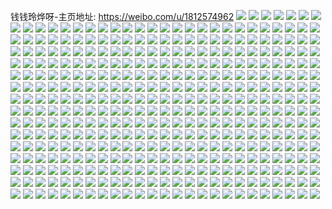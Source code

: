 钱钱玲烨呀-主页地址: https://weibo.com/u/1812574962 
![](https://wx4.sinaimg.cn/mw2000/6c09b2f2ly1h9ksmsoh6pj225v2vthdt.jpg) 
![](https://wx4.sinaimg.cn/mw2000/6c09b2f2ly1h9ksmr6edxj22c034p7wi.jpg) 
![](https://wx4.sinaimg.cn/mw2000/6c09b2f2ly1h9ksmyj5p7j23402c0x6q.jpg) 
![](https://wx4.sinaimg.cn/mw2000/6c09b2f2ly1h9ksmzdzmqj21371ga1b2.jpg) 
![](https://wx4.sinaimg.cn/mw2000/6c09b2f2ly1h9ksmzwohuj20wi17cn6u.jpg) 
![](https://wx4.sinaimg.cn/mw2000/6c09b2f2ly1h9ksn10dwdj21fm13mqfp.jpg) 
![](https://wx4.sinaimg.cn/mw2000/6c09b2f2ly1h9ksolzgktj22c0340kjl.jpg) 
![](https://wx4.sinaimg.cn/mw2000/6c09b2f2ly1h9hhqxy7ixj20u0140qef.jpg) 
![](https://wx4.sinaimg.cn/mw2000/6c09b2f2ly1h9hhqylslyj20u0140dsz.jpg) 
![](https://wx4.sinaimg.cn/mw2000/6c09b2f2ly1h9hhqz0t12j20u0140am3.jpg) 
![](https://wx4.sinaimg.cn/mw2000/6c09b2f2ly1h9hhqzg67pj20u0140169.jpg) 
![](https://wx4.sinaimg.cn/mw2000/6c09b2f2ly1h9hhqztblqj20u0140gxq.jpg) 
![](https://wx4.sinaimg.cn/mw2000/6c09b2f2ly1h9hhr06g3rj20u0140qgq.jpg) 
![](https://wx4.sinaimg.cn/mw2000/6c09b2f2ly1h9hhqxfxtvj20u0140tj2.jpg) 
![](https://wx4.sinaimg.cn/mw2000/6c09b2f2ly1h9hhr0wsvtj20u0140wo1.jpg) 
![](https://wx4.sinaimg.cn/mw2000/6c09b2f2ly1h5sm64p077j21pr1prqv5.jpg) 
![](https://wx4.sinaimg.cn/mw2000/6c09b2f2ly1h5sm6puby7j223q2sz7wi.jpg) 
![](https://wx4.sinaimg.cn/mw2000/6c09b2f2ly1h5sm6rkpzzj220z2v2kjm.jpg) 
![](https://wx4.sinaimg.cn/mw2000/6c09b2f2ly1h5sm6slbr2j21y62lfhdu.jpg) 
![](https://wx4.sinaimg.cn/mw2000/6c09b2f2ly1h5sm640ezqj21fx1x84qp.jpg) 
![](https://wx4.sinaimg.cn/mw2000/6c09b2f2ly1h5sm6t952gj22481l6u0x.jpg) 
![](https://wx4.sinaimg.cn/mw2000/6c09b2f2ly1h5sm6vv6yij226r2x0u0y.jpg) 
![](https://wx4.sinaimg.cn/mw2000/6c09b2f2ly1h5sm6wn5ukj227f27fqv5.jpg) 
![](https://wx4.sinaimg.cn/mw2000/6c09b2f2ly1h5sm6uq86xj22c0340u0y.jpg) 
![](https://wx4.sinaimg.cn/mw2000/6c09b2f2ly1h5sm6zvv0ij22c03401kz.jpg) 
![](https://wx4.sinaimg.cn/mw2000/6c09b2f2ly1h5sm71yftoj21sa2i0kjm.jpg) 
![](https://wx4.sinaimg.cn/mw2000/6c09b2f2ly1h5sm6yk8jwj223d2shkjm.jpg) 
![](https://wx4.sinaimg.cn/mw2000/6c09b2f2ly1gyhk9utzjej21yz2j5npd.jpg) 
![](https://wx4.sinaimg.cn/mw2000/6c09b2f2ly1gyhk9tyys8j22c0340npe.jpg) 
![](https://wx4.sinaimg.cn/mw2000/6c09b2f2ly1gyhk9w6a3zj23402c0qv6.jpg) 
![](https://wx4.sinaimg.cn/mw2000/6c09b2f2ly1gyhk9wzuuij22c02c07wh.jpg) 
![](https://wx4.sinaimg.cn/mw2000/6c09b2f2ly1gyhka0y4ixj22c02c0u0y.jpg) 
![](https://wx4.sinaimg.cn/mw2000/6c09b2f2ly1gw37hjmxroj21rk2gz1ky.jpg) 
![](https://wx4.sinaimg.cn/mw2000/6c09b2f2ly1gw37hvak5sj22c03407wj.jpg) 
![](https://wx4.sinaimg.cn/mw2000/6c09b2f2ly1gw37i0i8moj20hb0n3dkv.jpg) 
![](https://wx4.sinaimg.cn/mw2000/6c09b2f2ly1gw37hnlj06j233z22oe82.jpg) 
![](https://wx4.sinaimg.cn/mw2000/6c09b2f2ly1gw37hfnc4dj234022oqv5.jpg) 
![](https://wx4.sinaimg.cn/mw2000/6c09b2f2ly1gw37hr0jk8j233z22ob2a.jpg) 
![](https://wx4.sinaimg.cn/mw2000/001YFny2ly1gvkq25j34gj60xc230b2902.jpg) 
![](https://wx4.sinaimg.cn/mw2000/001YFny2ly1gvkq26cek3j60xc21u1k602.jpg) 
![](https://wx4.sinaimg.cn/mw2000/001YFny2ly1gvkq24pr2tj60xc1vb46o02.jpg) 
![](https://wx4.sinaimg.cn/mw2000/001YFny2ly1gvkq2gff0oj61r02c0u0x02.jpg) 
![](https://wx4.sinaimg.cn/mw2000/001YFny2ly1gvkq2f5obfj61xl2kvu0y02.jpg) 
![](https://wx4.sinaimg.cn/mw2000/001YFny2ly1gvkq2ku3drj61mk2624qq02.jpg) 
![](https://wx4.sinaimg.cn/mw2000/001YFny2ly1gupavq19jsj62842ytx6p02.jpg) 
![](https://wx4.sinaimg.cn/mw2000/001YFny2ly1gupawd8yunj62c0340b2902.jpg) 
![](https://wx4.sinaimg.cn/mw2000/001YFny2ly1gupavzopqyj61y42lhhdt02.jpg) 
![](https://wx4.sinaimg.cn/mw2000/001YFny2ly1gupb0f4iyjj60rs13c18e02.jpg) 
![](https://wx4.sinaimg.cn/mw2000/001YFny2ly1gupb1ag85pj63402c0hdw02.jpg) 
![](https://wx4.sinaimg.cn/mw2000/001YFny2ly1gupb1fh66cj62c0340qv802.jpg) 
![](https://wx4.sinaimg.cn/mw2000/001YFny2ly1gupax87oxmj62ou20mhdu02.jpg) 
![](https://wx4.sinaimg.cn/mw2000/001YFny2ly1gupay6arfxj62c0340kjn02.jpg) 
![](https://wx4.sinaimg.cn/mw2000/001YFny2ly1gupayeuh8rj62c02c0kjl02.jpg) 
![](https://wx4.sinaimg.cn/mw2000/001YFny2ly1gupayr2dsgj62c0340u0x02.jpg) 
![](https://wx4.sinaimg.cn/mw2000/001YFny2ly1gupayzay2mj62c03401ky02.jpg) 
![](https://wx4.sinaimg.cn/mw2000/001YFny2ly1gupb0a6qtcj62c0340b2e02.jpg) 
![](https://wx4.sinaimg.cn/mw2000/001YFny2ly1gupb1mr7b3j62c0340u0y02.jpg) 
![](https://wx4.sinaimg.cn/mw2000/001YFny2ly1gupb1rdvv4j63402c04qq02.jpg) 
![](https://wx4.sinaimg.cn/mw2000/001YFny2ly1gupb1tiyg9j63402c01kx02.jpg) 
![](https://wx4.sinaimg.cn/mw2000/6c09b2f2ly1gqugip9iddj223g23fkjm.jpg) 
![](https://wx4.sinaimg.cn/mw2000/6c09b2f2ly1gqugisfgydj23402c0u0y.jpg) 
![](https://wx4.sinaimg.cn/mw2000/6c09b2f2ly1gqugixaslhj23402c01l2.jpg) 
![](https://wx4.sinaimg.cn/mw2000/6c09b2f2ly1gq312tiwyzj21o02807wi.jpg) 
![](https://wx4.sinaimg.cn/mw2000/6c09b2f2ly1gq3138bo66j22tn1vxaek.jpg) 
![](https://wx4.sinaimg.cn/mw2000/6c09b2f2ly1gq3139uu75j226d26d1kx.jpg) 
![](https://wx4.sinaimg.cn/mw2000/6c09b2f2ly1gpnuka717sj21900u0n5h.jpg) 
![](https://wx4.sinaimg.cn/mw2000/6c09b2f2ly1gp94zurr6qj21400u015w.jpg) 
![](https://wx4.sinaimg.cn/mw2000/6c09b2f2ly1gp950jeeerj20u0140aqu.jpg) 
![](https://wx4.sinaimg.cn/mw2000/6c09b2f2ly1gp94zv22vcj21400u0ala.jpg) 
![](https://wx4.sinaimg.cn/mw2000/6c09b2f2ly1gp94zwdcnzj21400u07ko.jpg) 
![](https://wx4.sinaimg.cn/mw2000/6c09b2f2ly1gp94zwpw96j21400u0ts1.jpg) 
![](https://wx4.sinaimg.cn/mw2000/6c09b2f2ly1gp94zx1cjuj20u0140alw.jpg) 
![](https://wx4.sinaimg.cn/mw2000/6c09b2f2ly1gp94zxkg8gj21400u0qen.jpg) 
![](https://wx4.sinaimg.cn/mw2000/6c09b2f2ly1gp94zxu89tj21400u0aiv.jpg) 
![](https://wx4.sinaimg.cn/mw2000/6c09b2f2ly1gp94zvwfg2j210d0u0n56.jpg) 
![](https://wx4.sinaimg.cn/mw2000/6c09b2f2ly1gp94zy57evj20u0140qdb.jpg) 
![](https://wx4.sinaimg.cn/mw2000/6c09b2f2ly1gp94zvhje3j21400u0aid.jpg) 
![](https://wx4.sinaimg.cn/mw2000/6c09b2f2ly1gp94zyf6ovj20u00u0ahm.jpg) 
![](https://wx4.sinaimg.cn/mw2000/6c09b2f2ly1gp952e7divj20u00u0102.jpg) 
![](https://wx4.sinaimg.cn/mw2000/6c09b2f2ly1gp94zuhshqj20u00u07jk.jpg) 
![](https://wx4.sinaimg.cn/mw2000/6c09b2f2ly1gp958lwv6ej20u014078a.jpg) 
![](https://wx4.sinaimg.cn/mw2000/6c09b2f2ly1gp6b5ck1f0j20rp16oq7n.jpg) 
![](https://wx4.sinaimg.cn/mw2000/6c09b2f2ly1gp3zr2f4amj21kw16ogqx.jpg) 
![](https://wx4.sinaimg.cn/mw2000/6c09b2f2ly1gp32wvpqwjj216o16omyx.jpg) 
![](https://wx4.sinaimg.cn/mw2000/6c09b2f2ly1gp1ot8e6fpj23402c04qq.jpg) 
![](https://wx4.sinaimg.cn/mw2000/6c09b2f2ly1gp1ot5hgufj23402c0qv6.jpg) 
![](https://wx4.sinaimg.cn/mw2000/6c09b2f2ly1gotvyvk03nj22c02c0qr4.jpg) 
![](https://wx4.sinaimg.cn/mw2000/6c09b2f2ly1gocq7h78mcj22c03407wj.jpg) 
![](https://wx4.sinaimg.cn/mw2000/6c09b2f2ly1go3m9h6encj22c03401kz.jpg) 
![](https://wx4.sinaimg.cn/mw2000/6c09b2f2ly1gnp5i71hjkj20pv0ezn1p.jpg) 
![](https://wx4.sinaimg.cn/mw2000/6c09b2f2ly1gnp5il8jncj228v28vnpd.jpg) 
![](https://wx4.sinaimg.cn/mw2000/6c09b2f2ly1gnp5i6rxvqj20um0u00x8.jpg) 
![](https://wx4.sinaimg.cn/mw2000/6c09b2f2ly1gnp5if1j9fj20wa0o642x.jpg) 
![](https://wx4.sinaimg.cn/mw2000/6c09b2f2ly1gnp5imsv39j22in1srwu1.jpg) 
![](https://wx4.sinaimg.cn/mw2000/6c09b2f2ly1gnp5iivsilj22c02c07wi.jpg) 
![](https://wx4.sinaimg.cn/mw2000/6c09b2f2ly1gnp5i9kgcej23402c01kz.jpg) 
![](https://wx4.sinaimg.cn/mw2000/6c09b2f2ly1gnp5ig98tyj22132137wh.jpg) 
![](https://wx4.sinaimg.cn/mw2000/6c09b2f2ly1gnp5iek8rwj23402c0kjm.jpg) 
![](https://wx4.sinaimg.cn/mw2000/6c09b2f2ly1gnp5ioztoxj23402c0kb3.jpg) 
![](https://wx4.sinaimg.cn/mw2000/6c09b2f2ly1gnp5iche9wj22c0340e81.jpg) 
![](https://wx4.sinaimg.cn/mw2000/6c09b2f2ly1gnp5kevcbij22c0340x6p.jpg) 
![](https://wx4.sinaimg.cn/mw2000/6c09b2f2ly1gnifwexhx0j221a2184qq.jpg) 
![](https://wx4.sinaimg.cn/mw2000/6c09b2f2ly1gnft54dpn5j21kw11xqv7.jpg) 
![](https://wx4.sinaimg.cn/mw2000/6c09b2f2ly1gn82g7t83cj21lg238kjl.jpg) 
![](https://wx4.sinaimg.cn/mw2000/6c09b2f2ly1gmoupbj1k5j20u00gvjsw.jpg) 
![](https://wx4.sinaimg.cn/mw2000/6c09b2f2ly1gmouocbce7j21o0280e81.jpg) 
![](https://wx4.sinaimg.cn/mw2000/6c09b2f2ly1gmoumm7yy4j21ei0y4k8n.jpg) 
![](https://wx4.sinaimg.cn/mw2000/6c09b2f2ly1gmouml24oaj21ei0y4neh.jpg) 
![](https://wx4.sinaimg.cn/mw2000/6c09b2f2ly1gmlbc7we9oj21ei0y4kbl.jpg) 
![](https://wx4.sinaimg.cn/mw2000/6c09b2f2ly1gmbfgtw8hfj22c0340hdu.jpg) 
![](https://wx4.sinaimg.cn/mw2000/6c09b2f2ly1gmbfqfg8ovj23402c01kx.jpg) 
![](https://wx4.sinaimg.cn/mw2000/6c09b2f2ly1gmbfojw7loj2214214b2a.jpg) 
![](https://wx4.sinaimg.cn/mw2000/6c09b2f2ly1gmbfgice6wj22jx2bz4qr.jpg) 
![](https://wx4.sinaimg.cn/mw2000/6c09b2f2ly1gmbfgfgkiaj20wi0witd5.jpg) 
![](https://wx4.sinaimg.cn/mw2000/6c09b2f2ly1gmbfgjui1yj21px20qhdt.jpg) 
![](https://wx4.sinaimg.cn/mw2000/6c09b2f2ly1gmbfv78cjfj224f24f4o7.jpg) 
![](https://wx4.sinaimg.cn/mw2000/6c09b2f2ly1gmbfqb0dbyj23402c04hi.jpg) 
![](https://wx4.sinaimg.cn/mw2000/6c09b2f2ly1gmbfv5ebuwj22c02c0e81.jpg) 
![](https://wx4.sinaimg.cn/mw2000/6c09b2f2ly1gmbfgoaqfvj22c02c04qp.jpg) 
![](https://wx4.sinaimg.cn/mw2000/6c09b2f2ly1gmbfqdgn0dj22c02c0e81.jpg) 
![](https://wx4.sinaimg.cn/mw2000/6c09b2f2ly1gmbfv9zc5gj22c02c04qq.jpg) 
![](https://wx4.sinaimg.cn/mw2000/6c09b2f2ly1gmbfq9uvb3j21pw1pw7wh.jpg) 
![](https://wx4.sinaimg.cn/mw2000/6c09b2f2ly1gmbfgvilb9j20wh1qbdwh.jpg) 
![](https://wx4.sinaimg.cn/mw2000/6c09b2f2ly1gmbfgrgpaxj22c02c0b29.jpg) 
![](https://wx4.sinaimg.cn/mw2000/6c09b2f2ly1gm160eixtzj21lz25b4m1.jpg) 
![](https://wx4.sinaimg.cn/mw2000/6c09b2f2ly1gm1609vy1oj22mf1yrnpd.jpg) 
![](https://wx4.sinaimg.cn/mw2000/6c09b2f2ly1gm160goqo0j21sc1sch5f.jpg) 
![](https://wx4.sinaimg.cn/mw2000/6c09b2f2ly1gm15zszdmrj22c02c0kgy.jpg) 
![](https://wx4.sinaimg.cn/mw2000/6c09b2f2ly1glhncwoinuj20qo0xcaef.jpg) 
![](https://wx4.sinaimg.cn/mw2000/6c09b2f2ly1glhncvscwyj20ry0ryafx.jpg) 
![](https://wx4.sinaimg.cn/mw2000/6c09b2f2ly1glhculjyrkj21kw16ote2.jpg) 
![](https://wx4.sinaimg.cn/mw2000/6c09b2f2ly1glgq4woqhpj20wi1ycqv5.jpg) 
![](https://wx4.sinaimg.cn/mw2000/6c09b2f2ly1glfji29snzj22c0340e85.jpg) 
![](https://wx4.sinaimg.cn/mw2000/6c09b2f2ly1gjiysgcipoj21v82hmnpe.jpg) 
![](https://wx4.sinaimg.cn/mw2000/6c09b2f2ly1gjiysd05ccj23402c0qom.jpg) 
![](https://wx4.sinaimg.cn/mw2000/6c09b2f2ly1gjiysnu4g9j23402c0npd.jpg) 
![](https://wx4.sinaimg.cn/mw2000/6c09b2f2ly1gjiyvys30qj22nt2c0e83.jpg) 
![](https://wx4.sinaimg.cn/mw2000/6c09b2f2ly1gjiywsbc8vj22c0340u10.jpg) 
![](https://wx4.sinaimg.cn/mw2000/6c09b2f2ly1gjiyw1s76ej22c0340npd.jpg) 
![](https://wx4.sinaimg.cn/mw2000/6c09b2f2ly1gjiyw3zo82j22c02c0du1.jpg) 
![](https://wx4.sinaimg.cn/mw2000/6c09b2f2ly1gjiyxb23omj23402c0b29.jpg) 
![](https://wx4.sinaimg.cn/mw2000/6c09b2f2ly1gjiyycbpr1j22c03401js.jpg) 
![](https://wx4.sinaimg.cn/mw2000/6c09b2f2ly1gjiz0t5pm8j22c0340kjn.jpg) 
![](https://wx4.sinaimg.cn/mw2000/6c09b2f2ly1gjiz0xpf1gj22c0340npe.jpg) 
![](https://wx4.sinaimg.cn/mw2000/6c09b2f2ly1gjiz10jx4tj22c02c0e82.jpg) 
![](https://wx4.sinaimg.cn/mw2000/6c09b2f2ly1gjiz13wfvfj22c02c0u0y.jpg) 
![](https://wx4.sinaimg.cn/mw2000/6c09b2f2ly1gjiz16tj0oj22c02c07wi.jpg) 
![](https://wx4.sinaimg.cn/mw2000/6c09b2f2ly1gjiz0os0mhj22c02c07wi.jpg) 
![](https://wx4.sinaimg.cn/mw2000/6c09b2f2ly1gjiz2lcf75j22c02c0x6q.jpg) 
![](https://wx4.sinaimg.cn/mw2000/6c09b2f2ly1gjiz2pv87bj22c02c0h11.jpg) 
![](https://wx4.sinaimg.cn/mw2000/6c09b2f2ly1gjiz2n6xruj23402c07wh.jpg) 
![](https://wx4.sinaimg.cn/mw2000/6c09b2f2ly1gjdp5mzpg3j21sg1sgkjl.jpg) 
![](https://wx4.sinaimg.cn/mw2000/6c09b2f2ly1gj9kfjqhstj215n1qg1kx.jpg) 
![](https://wx4.sinaimg.cn/mw2000/6c09b2f2ly1gj7zp32kd8j20rs2bc1kx.jpg) 
![](https://wx4.sinaimg.cn/mw2000/6c09b2f2ly1gib86n0mehj21sg2dskjl.jpg) 
![](https://wx4.sinaimg.cn/mw2000/6c09b2f2ly1gi8iv4l6noj21w02iox6p.jpg) 
![](https://wx4.sinaimg.cn/mw2000/6c09b2f2ly1gi7b7mld1vj20u0190wsw.jpg) 
![](https://wx4.sinaimg.cn/mw2000/6c09b2f2ly1gi7b7mwt2tj20u0190k1v.jpg) 
![](https://wx4.sinaimg.cn/mw2000/6c09b2f2ly1gi7b7n4l84j20u019013e.jpg) 
![](https://wx4.sinaimg.cn/mw2000/6c09b2f2ly1gi7b7o5wvaj20u0191h8d.jpg) 
![](https://wx4.sinaimg.cn/mw2000/6c09b2f2ly1gi386lvs7jj218g1uo4qr.jpg) 
![](https://wx4.sinaimg.cn/mw2000/6c09b2f2ly1ghnthnj1nbj224y2ulkjm.jpg) 
![](https://wx4.sinaimg.cn/mw2000/6c09b2f2ly1ghnti23ymgj24802tckjl.jpg) 
![](https://wx4.sinaimg.cn/mw2000/6c09b2f2ly1ghnthyp2mpj22tc480kjo.jpg) 
![](https://wx4.sinaimg.cn/mw2000/6c09b2f2ly1ghnthrtb3gj22c02c0qv6.jpg) 
![](https://wx4.sinaimg.cn/mw2000/6c09b2f2ly1ghntiaur30j22c02c0e82.jpg) 
![](https://wx4.sinaimg.cn/mw2000/6c09b2f2ly1ghnti6gtnsj22c02c01kz.jpg) 
![](https://wx4.sinaimg.cn/mw2000/6c09b2f2ly1ghb3qujg4uj22c02c0kjm.jpg) 
![](https://wx4.sinaimg.cn/mw2000/6c09b2f2ly1ghb3qxs6tvj22c02c07wj.jpg) 
![](https://wx4.sinaimg.cn/mw2000/6c09b2f2ly1ghb3qrnoq4j21o01o0x27.jpg) 
![](https://wx4.sinaimg.cn/mw2000/6c09b2f2gy1gh2uj3uumvj20u0140q7k.jpg) 
![](https://wx4.sinaimg.cn/mw2000/6c09b2f2gy1gh2uj48w71j20u00u0jwc.jpg) 
![](https://wx4.sinaimg.cn/mw2000/6c09b2f2gy1gh2uj4ptchj20u0140djo.jpg) 
![](https://wx4.sinaimg.cn/mw2000/6c09b2f2gy1gh2uj577fvj20u00u013b.jpg) 
![](https://wx4.sinaimg.cn/mw2000/6c09b2f2gy1gh2uj3hjjbj20u00u077l.jpg) 
![](https://wx4.sinaimg.cn/mw2000/6c09b2f2gy1gh2uj5oa7tj20u00u0al0.jpg) 
![](https://wx4.sinaimg.cn/mw2000/6c09b2f2ly1ggaaw7fkrdj21o0280b29.jpg) 
![](https://wx4.sinaimg.cn/mw2000/6c09b2f2ly1ggaaw8ry9fj22ds1sgtpb.jpg) 
![](https://wx4.sinaimg.cn/mw2000/6c09b2f2ly1ggaawfgubgj21z52rlx6p.jpg) 
![](https://wx4.sinaimg.cn/mw2000/6c09b2f2ly1gg9totj4kgj22c02c0qv5.jpg) 
![](https://wx4.sinaimg.cn/mw2000/6c09b2f2ly1gg8finn3b9j20u00u04d2.jpg) 
![](https://wx4.sinaimg.cn/mw2000/6c09b2f2ly1gg8fiorfq2j20u00u07i5.jpg) 
![](https://wx4.sinaimg.cn/mw2000/6c09b2f2ly1gg8fip8h44j20u00u0dod.jpg) 
![](https://wx4.sinaimg.cn/mw2000/6c09b2f2ly1gg3vnm8q6sj23402c0npf.jpg) 
![](https://wx4.sinaimg.cn/mw2000/6c09b2f2ly1gfu2xjle87j20u01407hx.jpg) 
![](https://wx4.sinaimg.cn/mw2000/6c09b2f2ly1gfu2yi9h5kj20u01407du.jpg) 
![](https://wx4.sinaimg.cn/mw2000/6c09b2f2ly1gfu2yhfinzj20u0140n6z.jpg) 
![](https://wx4.sinaimg.cn/mw2000/6c09b2f2ly1gfu2xha0c0j20u0140dxi.jpg) 
![](https://wx4.sinaimg.cn/mw2000/6c09b2f2ly1gfu2xil2poj20u01407dt.jpg) 
![](https://wx4.sinaimg.cn/mw2000/6c09b2f2ly1gfu2xj6ietj21400u0187.jpg) 
![](https://wx4.sinaimg.cn/mw2000/6c09b2f2ly1gfu322t3coj20u01407cy.jpg) 
![](https://wx4.sinaimg.cn/mw2000/6c09b2f2ly1gfu3234sqtj21400u0dxg.jpg) 
![](https://wx4.sinaimg.cn/mw2000/6c09b2f2ly1gfu323hleyj20u0140wpq.jpg) 
![](https://wx4.sinaimg.cn/mw2000/6c09b2f2ly1gfu332zmjjj20u0140k26.jpg) 
![](https://wx4.sinaimg.cn/mw2000/6c09b2f2ly1gfu332ly8xj20u01407h5.jpg) 
![](https://wx4.sinaimg.cn/mw2000/6c09b2f2ly1gfu333i2sdj20u0140air.jpg) 
![](https://wx4.sinaimg.cn/mw2000/6c09b2f2ly1gfu35bfpy6j20u0140107.jpg) 
![](https://wx4.sinaimg.cn/mw2000/6c09b2f2ly1gfu35bvqpyj20u0142dn8.jpg) 
![](https://wx4.sinaimg.cn/mw2000/6c09b2f2ly1gfu35cazplj20u0140gst.jpg) 
![](https://wx4.sinaimg.cn/mw2000/6c09b2f2ly1gfu37i84n0j20u0140apx.jpg) 
![](https://wx4.sinaimg.cn/mw2000/6c09b2f2ly1gfu37gzz94j20u0140116.jpg) 
![](https://wx4.sinaimg.cn/mw2000/6c09b2f2ly1gfu37ivm06j20u014046u.jpg) 
![](https://wx4.sinaimg.cn/mw2000/6c09b2f2gy1gfryd9zmqdj22c0340u0y.jpg) 
![](https://wx4.sinaimg.cn/mw2000/6c09b2f2gy1gfrydnqf1ij22c0340e83.jpg) 
![](https://wx4.sinaimg.cn/mw2000/6c09b2f2gy1gfrycvsv5bj23402c04qr.jpg) 
![](https://wx4.sinaimg.cn/mw2000/6c09b2f2gy1gfryduqi1yj23402c0kjm.jpg) 
![](https://wx4.sinaimg.cn/mw2000/6c09b2f2gy1gfryejq74kj22c0340x6t.jpg) 
![](https://wx4.sinaimg.cn/mw2000/6c09b2f2gy1gfrye3uajij23402c01kz.jpg) 
![](https://wx4.sinaimg.cn/mw2000/6c09b2f2gy1gfk7p99sxyj21o01o0kjl.jpg) 
![](https://wx4.sinaimg.cn/mw2000/6c09b2f2gy1gfk7pejq61j22c0340kjl.jpg) 
![](https://wx4.sinaimg.cn/mw2000/6c09b2f2ly1gf7p38jwafj20tu0tu4qp.jpg) 
![](https://wx4.sinaimg.cn/mw2000/6c09b2f2ly1gf0cb8mt6ij21y62lke81.jpg) 
![](https://wx4.sinaimg.cn/mw2000/6c09b2f2ly1gf0cbb8snrj21x12k11ky.jpg) 
![](https://wx4.sinaimg.cn/mw2000/6c09b2f2ly1gewek5bzc2j20u00u0161.jpg) 
![](https://wx4.sinaimg.cn/mw2000/6c09b2f2ly1gewek4xt2tj20u00u0wj6.jpg) 
![](https://wx4.sinaimg.cn/mw2000/6c09b2f2ly1geoamt2g5cj20rs15oqbe.jpg) 
![](https://wx4.sinaimg.cn/mw2000/6c09b2f2ly1geoaqrw75dj20rs1cmqos.jpg) 
![](https://wx4.sinaimg.cn/mw2000/6c09b2f2ly1geoamrsr70j20rs15owx7.jpg) 
![](https://wx4.sinaimg.cn/mw2000/6c09b2f2ly1geoamu5vyfj20u0140tfq.jpg) 
![](https://wx4.sinaimg.cn/mw2000/6c09b2f2ly1geoamuqwfhj20u01407c3.jpg) 
![](https://wx4.sinaimg.cn/mw2000/6c09b2f2ly1geoamvd3qnj20u0140jxk.jpg) 
![](https://wx4.sinaimg.cn/mw2000/6c09b2f2ly1gekrn8ziy6j20u00u0484.jpg) 
![](https://wx4.sinaimg.cn/mw2000/6c09b2f2ly1ge6g7w869dj20u00u0tlx.jpg) 
![](https://wx4.sinaimg.cn/mw2000/6c09b2f2ly1ge6g7wx438j20u0140dsr.jpg) 
![](https://wx4.sinaimg.cn/mw2000/6c09b2f2ly1gdkerc0wbdj21o0280npd.jpg) 
![](https://wx4.sinaimg.cn/mw2000/6c09b2f2ly1gdkerde7a1j20u00msdkg.jpg) 
![](https://wx4.sinaimg.cn/mw2000/6c09b2f2ly1gcb8aiwq8sj21o02807q6.jpg) 
![](https://wx4.sinaimg.cn/mw2000/6c09b2f2ly1gbsek8qlotj23402c0h61.jpg) 
![](https://wx4.sinaimg.cn/mw2000/6c09b2f2ly1gbiy0vuh5sj22m53x7u15.jpg) 
![](https://wx4.sinaimg.cn/mw2000/6c09b2f2ly1gbiy0e69szj22m63x9x6z.jpg) 
![](https://wx4.sinaimg.cn/mw2000/6c09b2f2ly1gbeyr6i8wvj20e70e7tao.jpg) 
![](https://wx4.sinaimg.cn/mw2000/6c09b2f2ly1gb2rf54nh1j22282ac1ky.jpg) 
![](https://wx4.sinaimg.cn/mw2000/6c09b2f2ly1gb2rg8wfy7j22c0340npe.jpg) 
![](https://wx4.sinaimg.cn/mw2000/6c09b2f2ly1gb2rf9hh2bj21w02iox6p.jpg) 
![](https://wx4.sinaimg.cn/mw2000/6c09b2f2ly1gb2rfavc7fj22c02c0kgu.jpg) 
![](https://wx4.sinaimg.cn/mw2000/6c09b2f2ly1gb2rf7brssj22c0340gyd.jpg) 
![](https://wx4.sinaimg.cn/mw2000/6c09b2f2ly1gb2rfg73nlj21kw1kw4qp.jpg) 
![](https://wx4.sinaimg.cn/mw2000/6c09b2f2ly1gaq8li924uj22c0340b29.jpg) 
![](https://wx4.sinaimg.cn/mw2000/6c09b2f2ly1gaq8lfvf06j22c0340hdt.jpg) 
![](https://wx4.sinaimg.cn/mw2000/6c09b2f2ly1gacbb4yd7ej21kw16ob29.jpg) 
![](https://wx4.sinaimg.cn/mw2000/6c09b2f2ly1gacbb6ojtoj22io1w0x6p.jpg) 
![](https://wx4.sinaimg.cn/mw2000/6c09b2f2ly1gacbbfetjsj216o1kwe81.jpg) 
![](https://wx4.sinaimg.cn/mw2000/6c09b2f2ly1g9ygfjuz6sj22o82o8e81.jpg) 
![](https://wx4.sinaimg.cn/mw2000/6c09b2f2ly1g9ygflxdepj22c02c0tmo.jpg) 
![](https://wx4.sinaimg.cn/mw2000/6c09b2f2ly1g9ygfs4yf0j22c02c0x6p.jpg) 
![](https://wx4.sinaimg.cn/mw2000/6c09b2f2ly1g9viqjmmizj219t1wo4qq.jpg) 
![](https://wx4.sinaimg.cn/mw2000/6c09b2f2ly1g9viqfq62nj21ew2io7wh.jpg) 
![](https://wx4.sinaimg.cn/mw2000/6c09b2f2ly1g9p9ghiqnmj22c02c0u0x.jpg) 
![](https://wx4.sinaimg.cn/mw2000/6c09b2f2ly1g9p9gkhb75j22c02c0b2a.jpg) 
![](https://wx4.sinaimg.cn/mw2000/6c09b2f2ly1g9p9geug2xj22c02c0x6p.jpg) 
![](https://wx4.sinaimg.cn/mw2000/6c09b2f2ly1g9p9gtg7r8j23402c0e81.jpg) 
![](https://wx4.sinaimg.cn/mw2000/6c09b2f2ly1g9m6pc0rnfj226o3024qs.jpg) 
![](https://wx4.sinaimg.cn/mw2000/6c09b2f2ly1g9ifvf785ij22c02c0b29.jpg) 
![](https://wx4.sinaimg.cn/mw2000/6c09b2f2ly1g9gl63oc33j216o1kwgwz.jpg) 
![](https://wx4.sinaimg.cn/mw2000/6c09b2f2ly1g9gl67bc5ej22c0340kjn.jpg) 
![](https://wx4.sinaimg.cn/mw2000/6c09b2f2ly1g9gl6eggqjj229v29vu0x.jpg) 
![](https://wx4.sinaimg.cn/mw2000/6c09b2f2ly1g9gl6i85mej23402c0hdt.jpg) 
![](https://wx4.sinaimg.cn/mw2000/6c09b2f2ly1g9glcfh2b8j20u00u01kx.jpg) 
![](https://wx4.sinaimg.cn/mw2000/6c09b2f2ly1g9glawlbgvj22ay1q97ro.jpg) 
![](https://wx4.sinaimg.cn/mw2000/6c09b2f2ly1g976m17s0lj21400u0e81.jpg) 
![](https://wx4.sinaimg.cn/mw2000/6c09b2f2ly1g976kpsxe1j20u0140gol.jpg) 
![](https://wx4.sinaimg.cn/mw2000/6c09b2f2ly1g8ucp93kdzj22c02c0447.jpg) 
![](https://wx4.sinaimg.cn/mw2000/6c09b2f2ly1g8ucp7z6a6j22c0340u0x.jpg) 
![](https://wx4.sinaimg.cn/mw2000/6c09b2f2ly1g8ucpbze25j22c02c0npd.jpg) 
![](https://wx4.sinaimg.cn/mw2000/6c09b2f2ly1g8lw21rt7wj23402c0npf.jpg) 
![](https://wx4.sinaimg.cn/mw2000/6c09b2f2ly1g8lw22jesnj20yi0yiwji.jpg) 
![](https://wx4.sinaimg.cn/mw2000/6c09b2f2ly1g8lw277573j23402c0kjn.jpg) 
![](https://wx4.sinaimg.cn/mw2000/6c09b2f2ly1g8lw2c0wz3j23402c0npf.jpg) 
![](https://wx4.sinaimg.cn/mw2000/6c09b2f2ly1g8lw2hu0i3j23402c0x6r.jpg) 
![](https://wx4.sinaimg.cn/mw2000/6c09b2f2ly1g8lw2ln615j22c02c0b2a.jpg) 
![](https://wx4.sinaimg.cn/mw2000/6c09b2f2ly1g8lw2pfixaj22c02c0e82.jpg) 
![](https://wx4.sinaimg.cn/mw2000/6c09b2f2ly1g8lw2q5bh2j20yi0yin1o.jpg) 
![](https://wx4.sinaimg.cn/mw2000/6c09b2f2ly1g8lw1w5sadj23402c0h13.jpg) 
![](https://wx4.sinaimg.cn/mw2000/6c09b2f2ly1g87ctkpmc7j23402c0qv8.jpg) 
![](https://wx4.sinaimg.cn/mw2000/6c09b2f2ly1g7m9be1okrj21160u045y.jpg) 
![](https://wx4.sinaimg.cn/mw2000/6c09b2f2ly1g7m9bjnz68j22c0340x6q.jpg) 
![](https://wx4.sinaimg.cn/mw2000/6c09b2f2ly1g7m9c55cl1j22c02c04qr.jpg) 
![](https://wx4.sinaimg.cn/mw2000/6c09b2f2ly1g7m9bp5feoj23402c0npe.jpg) 
![](https://wx4.sinaimg.cn/mw2000/6c09b2f2ly1g7m9bsyw0vj22c02c04qr.jpg) 
![](https://wx4.sinaimg.cn/mw2000/6c09b2f2ly1g7m9c0v6iuj22c0340u0y.jpg) 
![](https://wx4.sinaimg.cn/mw2000/6c09b2f2ly1g7m9bwhcl7j20tl0tle2e.jpg) 
![](https://wx4.sinaimg.cn/mw2000/6c09b2f2ly1g7m9itol38j21n418c7wh.jpg) 
![](https://wx4.sinaimg.cn/mw2000/6c09b2f2ly1g7m9irp1njj22c0340npd.jpg) 
![](https://wx4.sinaimg.cn/mw2000/6c09b2f2ly1g7ddkff9soj216o1kwx20.jpg) 
![](https://wx4.sinaimg.cn/mw2000/6c09b2f2ly1g67r8npcrgj22c0340hbs.jpg) 
![](https://wx4.sinaimg.cn/mw2000/6c09b2f2ly1g67r8q3mh5j21o027ue81.jpg) 
![](https://wx4.sinaimg.cn/mw2000/6c09b2f2ly1g67r8rmey1j21o01o0avc.jpg) 
![](https://wx4.sinaimg.cn/mw2000/6c09b2f2ly1g5qcf9oabgj20u018ydnl.jpg) 
![](https://wx4.sinaimg.cn/mw2000/6c09b2f2ly1g5nt2y9y4oj20u018yn52.jpg) 
![](https://wx4.sinaimg.cn/mw2000/6c09b2f2ly1g5fafqtqlsj20u00u0q9e.jpg) 
![](https://wx4.sinaimg.cn/mw2000/6c09b2f2ly1g5fafvhj9bj20u00u07c0.jpg) 
![](https://wx4.sinaimg.cn/mw2000/6c09b2f2ly1g5faft81o9j20u00u0gti.jpg) 
![](https://wx4.sinaimg.cn/mw2000/6c09b2f2ly1g5fafytrvlj20u00u0qal.jpg) 
![](https://wx4.sinaimg.cn/mw2000/6c09b2f2ly1g5fag69fm8j21400u079z.jpg) 
![](https://wx4.sinaimg.cn/mw2000/6c09b2f2ly1g4z5p841jtj21400u0q8q.jpg) 
![](https://wx4.sinaimg.cn/mw2000/6c09b2f2ly1g4z5p9p1e6j21400u0agq.jpg) 
![](https://wx4.sinaimg.cn/mw2000/6c09b2f2ly1g4z5pn9adqj20u00u0n1q.jpg) 
![](https://wx4.sinaimg.cn/mw2000/6c09b2f2ly1g4z5pb2vekj21400u07eb.jpg) 
![](https://wx4.sinaimg.cn/mw2000/6c09b2f2ly1g4z5pgez46j20u00u0wp1.jpg) 
![](https://wx4.sinaimg.cn/mw2000/6c09b2f2ly1g4z5pz7h8jj20u00u0n9k.jpg) 
![](https://wx4.sinaimg.cn/mw2000/6c09b2f2ly1g4o27ema1mj23402c0e82.jpg) 
![](https://wx4.sinaimg.cn/mw2000/6c09b2f2ly1g4j0f3zzyuj23402c0b19.jpg) 
![](https://wx4.sinaimg.cn/mw2000/6c09b2f2ly1g4j0f5cb88j22c02c04qp.jpg) 
![](https://wx4.sinaimg.cn/mw2000/6c09b2f2ly1g4j0f8k06ej21ry1rye3s.jpg) 
![](https://wx4.sinaimg.cn/mw2000/6c09b2f2ly1g4j0fahalhj22801o0qv5.jpg) 
![](https://wx4.sinaimg.cn/mw2000/6c09b2f2ly1g4j0fiy1mqj22c02c01ky.jpg) 
![](https://wx4.sinaimg.cn/mw2000/6c09b2f2ly1g4j0fm4dpwj22801o0qv5.jpg) 
![](https://wx4.sinaimg.cn/mw2000/6c09b2f2ly1g4j0fdrui6j22c02c0hdt.jpg) 
![](https://wx4.sinaimg.cn/mw2000/6c09b2f2ly1g4j0fbkipxj22c02c0e45.jpg) 
![](https://wx4.sinaimg.cn/mw2000/6c09b2f2ly1g4j0fglerhj22c02c0b29.jpg) 
![](https://wx4.sinaimg.cn/mw2000/6c09b2f2ly1g3vd78loo6j22u849c7wo.jpg) 
![](https://wx4.sinaimg.cn/mw2000/6c09b2f2ly1g3vd6s5kezj22u849c7wo.jpg) 
![](https://wx4.sinaimg.cn/mw2000/6c09b2f2ly1g3vd70tyzej22u849c7wo.jpg) 
![](https://wx4.sinaimg.cn/mw2000/6c09b2f2ly1g3vd6jtaxxj22u849cb2g.jpg) 
![](https://wx4.sinaimg.cn/mw2000/6c09b2f2ly1g3lzm25ckpj23402c0nk7.jpg) 
![](https://wx4.sinaimg.cn/mw2000/6c09b2f2ly1g3h4p02509j22c02c07j7.jpg) 
![](https://wx4.sinaimg.cn/mw2000/6c09b2f2ly1g389q2vzt7j22c0340b29.jpg) 
![](https://wx4.sinaimg.cn/mw2000/6c09b2f2ly1g2u1g76jy1j20yi1pcnpe.jpg) 
![](https://wx4.sinaimg.cn/mw2000/6c09b2f2ly1g2p0oz7gf8j20u018yzs4.jpg) 
![](https://wx4.sinaimg.cn/mw2000/6c09b2f2ly1g2n0a87k6gj22c0340u0z.jpg) 
![](https://wx4.sinaimg.cn/mw2000/6c09b2f2ly1g2i3pbor6xj22802yoe83.jpg) 
![](https://wx4.sinaimg.cn/mw2000/6c09b2f2ly1g2i3per2vej22c02c0u0z.jpg) 
![](https://wx4.sinaimg.cn/mw2000/6c09b2f2ly1g2i3pnb2ktj22c02c07wk.jpg) 
![](https://wx4.sinaimg.cn/mw2000/6c09b2f2ly1g2bbxlta5jj22o82o8kjm.jpg) 
![](https://wx4.sinaimg.cn/mw2000/6c09b2f2ly1g2bby22tmwj22c02c0hdu.jpg) 
![](https://wx4.sinaimg.cn/mw2000/6c09b2f2ly1g2bby9kupgj22c02c0b29.jpg) 
![](https://wx4.sinaimg.cn/mw2000/6c09b2f2ly1g2bbyc8g1jj20u01407br.jpg) 
![](https://wx4.sinaimg.cn/mw2000/6c09b2f2ly1g2bbyna5lij22c0340qv5.jpg) 
![](https://wx4.sinaimg.cn/mw2000/6c09b2f2ly1g2bbystb7pj22c0340npg.jpg) 
![](https://wx4.sinaimg.cn/mw2000/6c09b2f2ly1g2bbyw2c25j21400u0dnv.jpg) 
![](https://wx4.sinaimg.cn/mw2000/6c09b2f2ly1g2bbz4np87j22c0340hdt.jpg) 
![](https://wx4.sinaimg.cn/mw2000/6c09b2f2ly1g2bbzjghboj22c02c0kjl.jpg) 
![](https://wx4.sinaimg.cn/mw2000/6c09b2f2ly1g26kemldkvj22bc3347r4.jpg) 
![](https://wx4.sinaimg.cn/mw2000/6c09b2f2ly1g26keoit7pj22c0340hdt.jpg) 
![](https://wx4.sinaimg.cn/mw2000/6c09b2f2ly1g21h31f35zj22c02c01kx.jpg) 
![](https://wx4.sinaimg.cn/mw2000/6c09b2f2ly1g21h3rc2kgj22c0340e82.jpg) 
![](https://wx4.sinaimg.cn/mw2000/6c09b2f2ly1g21h2xly0fj22c02c01kx.jpg) 
![](https://wx4.sinaimg.cn/mw2000/6c09b2f2ly1g21h4j7ihnj22c02c0hdu.jpg) 
![](https://wx4.sinaimg.cn/mw2000/6c09b2f2ly1g21h45zwvej22c02c0npe.jpg) 
![](https://wx4.sinaimg.cn/mw2000/6c09b2f2ly1g21h3yek8zj22ds1scx6p.jpg) 
![](https://wx4.sinaimg.cn/mw2000/6c09b2f2ly1g21h3hw6prj22c02c0kjl.jpg) 
![](https://wx4.sinaimg.cn/mw2000/6c09b2f2ly1g21h4o1ggtj22c02c0e81.jpg) 
![](https://wx4.sinaimg.cn/mw2000/6c09b2f2ly1g21h4ydllbj22802yoe83.jpg) 
![](https://wx4.sinaimg.cn/mw2000/6c09b2f2ly1fzf9at8mchj218g0xa4qq.jpg) 
![](https://wx4.sinaimg.cn/mw2000/6c09b2f2ly1fyjhk1boc3j22o82o84qp.jpg) 
![](https://wx4.sinaimg.cn/mw2000/6c09b2f2ly1fyjhk37g9oj22o82o87wh.jpg) 
![](https://wx4.sinaimg.cn/mw2000/6c09b2f2ly1fyjhk4tyb2j22o82o81kx.jpg) 
![](https://wx4.sinaimg.cn/mw2000/6c09b2f2ly1fyjhk5phzhj20qv0ypk2y.jpg) 
![](https://wx4.sinaimg.cn/mw2000/6c09b2f2ly1fyjhk7dxx7j22o82o84ou.jpg) 
![](https://wx4.sinaimg.cn/mw2000/6c09b2f2ly1fyjhjz78x3j20vf0ng0zg.jpg) 
![](https://wx4.sinaimg.cn/mw2000/6c09b2f2ly1fyjhk8qa5dj21gi13xgz9.jpg) 
![](https://wx4.sinaimg.cn/mw2000/6c09b2f2ly1fyjhk9o26qj21fj13xal5.jpg) 
![](https://wx4.sinaimg.cn/mw2000/6c09b2f2ly1fyjhn2a9bnj22c03404qq.jpg) 
![](https://wx4.sinaimg.cn/mw2000/6c09b2f2ly1fy6pgck7ylj23402c0hdu.jpg) 
![](https://wx4.sinaimg.cn/mw2000/6c09b2f2ly1fx4hbsnpjwj20zk0nsb29.jpg) 
![](https://wx4.sinaimg.cn/mw2000/6c09b2f2ly1fwrqz32w0nj22tq248kjl.jpg) 
![](https://wx4.sinaimg.cn/mw2000/6c09b2f2ly1fv1tuzfl0cj227v1o04n3.jpg) 
![](https://wx4.sinaimg.cn/mw2000/6c09b2f2gy1ftm45uxzxoj21900u0k6x.jpg) 
![](https://wx4.sinaimg.cn/mw2000/6c09b2f2gy1ftm45rdxs0j21900u0wsb.jpg) 
![](https://wx4.sinaimg.cn/mw2000/6c09b2f2gy1ftm45z2j0hj23vc2kwx6p.jpg) 
![](https://wx4.sinaimg.cn/mw2000/6c09b2f2gy1ftm9jwd6ekj23vc2kw4qw.jpg) 
![](https://wx4.sinaimg.cn/mw2000/6c09b2f2gy1ftm9jp41zpj23vc2kw7wo.jpg) 
![](https://wx4.sinaimg.cn/mw2000/6c09b2f2gy1ftm9jy3on3j21900u04f0.jpg) 
![](https://wx4.sinaimg.cn/mw2000/6c09b2f2gy1ftm9k48cqxj23vc2kwhdz.jpg) 
![](https://wx4.sinaimg.cn/mw2000/6c09b2f2gy1ftm9k7oqs8j23fg2acu0y.jpg) 
![](https://wx4.sinaimg.cn/mw2000/6c09b2f2gy1ftm9kafku1j23vc2kwx6p.jpg) 
![](https://wx4.sinaimg.cn/mw2000/6c09b2f2gy1ftin29zw6uj22482tq1f7.jpg) 
![](https://wx4.sinaimg.cn/mw2000/6c09b2f2gy1ftadcxhw9wj20zk0qoqdu.jpg) 
![](https://wx4.sinaimg.cn/mw2000/6c09b2f2gy1ftadcw45n3j218d0qo12q.jpg) 
![](https://wx4.sinaimg.cn/mw2000/6c09b2f2gy1ftadcyk7tmj20zk0qo7b7.jpg) 
![](https://wx4.sinaimg.cn/mw2000/6c09b2f2gy1ftadej1yr3j20zj0qoq9p.jpg) 
![](https://wx4.sinaimg.cn/mw2000/6c09b2f2gy1ft9t65pnydj23vc2kwqv5.jpg) 
![](https://wx4.sinaimg.cn/mw2000/6c09b2f2gy1ft9t6125p5j23vc2kwqv5.jpg) 
![](https://wx4.sinaimg.cn/mw2000/6c09b2f2gy1ft9t69wbwlj23vc2kwqv5.jpg) 
![](https://wx4.sinaimg.cn/mw2000/6c09b2f2gy1ft9t6nglbkj23vc2kwe89.jpg) 
![](https://wx4.sinaimg.cn/mw2000/6c09b2f2gy1ft1puvow93j22c0340u0x.jpg) 
![](https://wx4.sinaimg.cn/mw2000/6c09b2f2gy1ft1pv4s7l5j21sg2dsb2d.jpg) 
![](https://wx4.sinaimg.cn/mw2000/6c09b2f2gy1ft1pv1em7kj20u01400xc.jpg) 
![](https://wx4.sinaimg.cn/mw2000/6c09b2f2gy1ft1pv7mzn2j21sg2dsqv5.jpg) 
![](https://wx4.sinaimg.cn/mw2000/6c09b2f2gy1ft0ijq8n50j21400u0tek.jpg) 
![](https://wx4.sinaimg.cn/mw2000/6c09b2f2gy1ft0ivya7daj23vc2kwx6v.jpg) 
![](https://wx4.sinaimg.cn/mw2000/6c09b2f2gy1fszucqx4urj23402c0tx5.jpg) 
